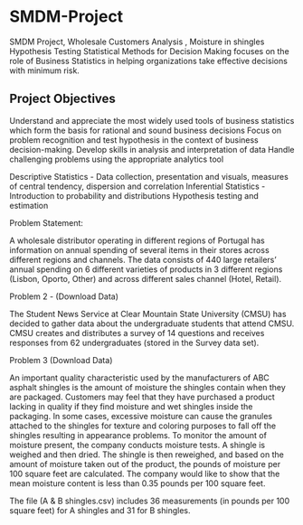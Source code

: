 # SMDM-Project
SMDM Project, Wholesale Customers Analysis , Moisture in shingles Hypothesis Testing
Statistical Methods for Decision Making focuses on the role of Business Statistics in helping organizations take effective decisions with minimum risk.


## Project Objectives

Understand and appreciate the most widely used tools of business statistics which form the basis for rational and sound business decisions
Focus on problem recognition and test hypothesis in the context of business decision-making.
Develop skills in analysis and interpretation of data
Handle challenging problems using the appropriate analytics tool


Descriptive Statistics - Data collection, presentation and visuals, measures of central tendency, dispersion and correlation
Inferential Statistics - Introduction to probability and distributions
Hypothesis testing and estimation

 Problem Statement:

A wholesale distributor operating in different regions of Portugal has information on annual spending of several items in their stores across different regions and channels. The data consists of 440 large retailers’ annual spending on 6 different varieties of products in 3 different regions (Lisbon, Oporto, Other) and across different sales channel (Hotel, Retail).

Problem 2 - (Download Data)

The Student News Service at Clear Mountain State University (CMSU) has decided to gather data about the undergraduate students that attend CMSU. CMSU creates and distributes a survey of 14 questions and receives responses from 62 undergraduates (stored in the Survey data set).

Problem 3 (Download Data)

An important quality characteristic used by the manufacturers of ABC asphalt shingles is the amount of moisture the shingles contain when they are packaged. Customers may feel that they have purchased a product lacking in quality if they find moisture and wet shingles inside the packaging.   In some cases, excessive moisture can cause the granules attached to the shingles for texture and coloring purposes to fall off the shingles resulting in appearance problems. To monitor the amount of moisture present, the company conducts moisture tests. A shingle is weighed and then dried. The shingle is then reweighed, and based on the amount of moisture taken out of the product, the pounds of moisture per 100 square feet are calculated. The company would like to show that the mean moisture content is less than 0.35 pounds per 100 square feet.

The file (A & B shingles.csv) includes 36 measurements (in pounds per 100 square feet) for A shingles and 31 for B shingles.
